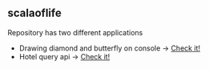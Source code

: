 ## scalaoflife
Repository has two different applications

- Drawing diamond and butterfly on console -> [Check it!](https://github.com/pisfly/scalaoflife/tree/master/drawing)
- Hotel query api -> [Check it!](https://github.com/pisfly/scalaoflife/tree/master/hotelapi)
